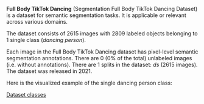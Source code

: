 **Full Body TikTok Dancing** (Segmentation Full Body TikTok Dancing Dataset) is a dataset for semantic segmentation tasks. It is applicable or relevant across various domains.

The dataset consists of 2615 images with 2809 labeled objects belonging to 1 single class (*dancing person*).

Each image in the Full Body TikTok Dancing dataset has pixel-level semantic segmentation annotations. There are 0 (0% of the total) unlabeled images (i.e. without annotations). There are 1 splits in the dataset: *ds* (2615 images). The dataset was released in 2021.

Here is the visualized example of the single dancing person class:

[Dataset classes](https://github.com/dataset-ninja/full-body-tiktok-dancing-dataset/raw/main/visualizations/classes_preview.webm)
